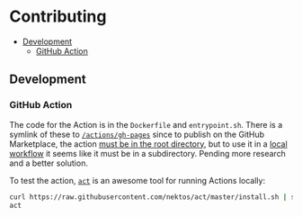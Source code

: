 # Contributing

* [Development](#development)
  * [GitHub Action](#github-action)

## Development

### GitHub Action

The code for the Action is in the `Dockerfile` and `entrypoint.sh`. There is a
symlink of these to [`/actions/gh-pages`](./actions/gh-pages) since to publish
on the GitHub Marketplace, the action
[must be in the root directory](https://developer.github.com/marketplace/actions/publishing-an-action-in-the-github-marketplace/),
but to use it in a [local workflow](./.github/main.workflow) it seems like it
must be in a subdirectory. Pending more research and a better solution.

To test the action, [`act`](https://github.com/nektos/act) is an awesome tool for
running Actions locally:

```sh
curl https://raw.githubusercontent.com/nektos/act/master/install.sh | sudo bash
act
```
